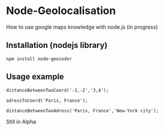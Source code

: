 Node-Geolocalisation
====================
How to use google maps knowledge with node.js (in progress) 

## Installation (nodejs library)

    npm install node-geocoder

## Usage example

```
distanceBetweenTwoCoord('-1,-2','3,4');
```
```
adressToCoord('Paris, France');
```
```
distanceBetweenTwoAdress('Paris, France','New-York city');
```

Still in Alpha
